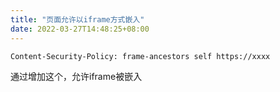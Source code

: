 ```yaml
---
title: "页面允许以iframe方式嵌入"
date: 2022-03-27T14:48:25+08:00
---
```



``` shell
Content-Security-Policy: frame-ancestors self https://xxxx 
```

通过增加这个，允许iframe被嵌入